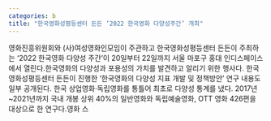 ```yaml
---
categories: b
title: "한국영화성평등센터 든든 ‘2022 한국영화 다양성주간’ 개최"
---
```

영화진흥위원회와 (사)여성영화인모임이 주관하고 한국영화성평등센터 든든이 주최하는 ‘2022 한국영화 다양성 주간’이 20일부터 22일까지 서울 마포구 홍대 인디스페이스에서 열린다.한국영화의 다양성과 포용성의 가치를 발견하고 알리기 위한 행사다. 한국영화성평등센터 든든이 진행한 ‘한국영화의 다양성 지표 개발 및 정책방안’ 연구 내용도 일부 공개된다. 한국 상업영화·독립영화를 통틀어 최초로 다양성 통계를 냈다. 2017년~2021년까지 국내 개봉 상위 40%의 일반영화와 독립예술영화, OTT 영화 426편을 대상으로 한 연구다.영화 스